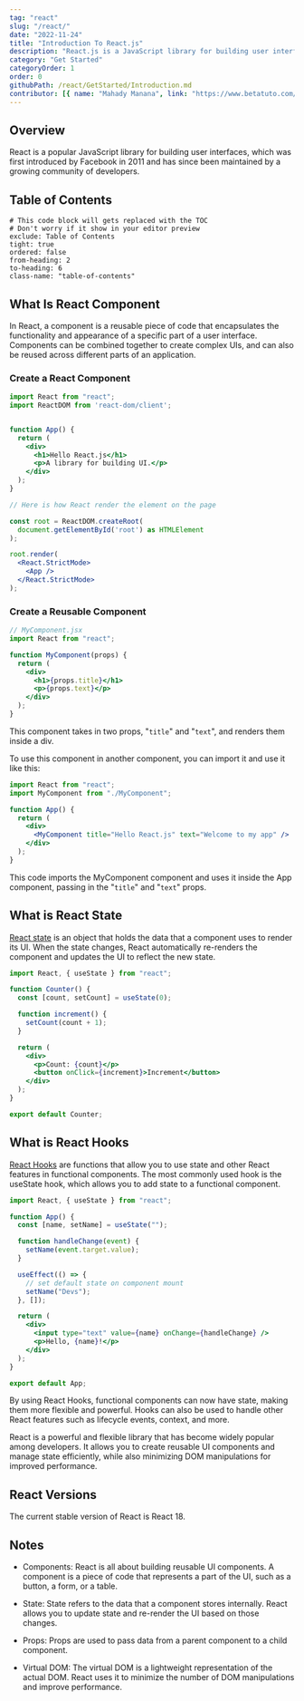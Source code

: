 ```yaml
---
tag: "react"
slug: "/react/"
date: "2022-11-24"
title: "Introduction To React.js"
description: "React.js is a JavaScript library for building user interfaces."
category: "Get Started"
categoryOrder: 1
order: 0
githubPath: /react/GetStarted/Introduction.md
contributor: [{ name: "Mahady Manana", link: "https://www.betatuto.com/" }]
---
```


## Overview

React is a popular JavaScript library for building user interfaces, which was first introduced by Facebook in 2011 and has since been maintained by a growing community of developers.

## Table of Contents

```toc
# This code block will gets replaced with the TOC
# Don't worry if it show in your editor preview
exclude: Table of Contents
tight: true
ordered: false
from-heading: 2
to-heading: 6
class-name: "table-of-contents"
```

## What Is React Component

In React, a component is a reusable piece of code that encapsulates the functionality and appearance of a specific part of a user interface. Components can be combined together to create complex UIs, and can also be reused across different parts of an application.

### Create a React Component

```jsx
import React from "react";
import ReactDOM from 'react-dom/client';


function App() {
  return (
    <div>
      <h1>Hello React.js</h1>
      <p>A library for building UI.</p>
    </div>
  );
}

// Here is how React render the element on the page

const root = ReactDOM.createRoot(
  document.getElementById('root') as HTMLElement
);

root.render(
  <React.StrictMode>
    <App />
  </React.StrictMode>
);
```

### Create a Reusable Component

```jsx
// MyComponent.jsx
import React from "react";

function MyComponent(props) {
  return (
    <div>
      <h1>{props.title}</h1>
      <p>{props.text}</p>
    </div>
  );
}
```

This component takes in two props, "`title`" and "`text`", and renders them inside a div.

To use this component in another component, you can import it and use it like this:

```jsx
import React from "react";
import MyComponent from "./MyComponent";

function App() {
  return (
    <div>
      <MyComponent title="Hello React.js" text="Welcome to my app" />
    </div>
  );
}
```

This code imports the MyComponent component and uses it inside the App component, passing in the "`title`" and "`text`" props.

## What is React State

[React state](/react/reactjs-basics) is an object that holds the data that a component uses to render its UI. When the state changes, React automatically re-renders the component and updates the UI to reflect the new state.

```jsx
import React, { useState } from "react";

function Counter() {
  const [count, setCount] = useState(0);

  function increment() {
    setCount(count + 1);
  }

  return (
    <div>
      <p>Count: {count}</p>
      <button onClick={increment}>Increment</button>
    </div>
  );
}

export default Counter;
```

## What is React Hooks

[React Hooks](/react/reactjs-hooks) are functions that allow you to use state and other React features in functional components. The most commonly used hook is the useState hook, which allows you to add state to a functional component.

```jsx
import React, { useState } from "react";

function App() {
  const [name, setName] = useState("");

  function handleChange(event) {
    setName(event.target.value);
  }

  useEffect(() => {
    // set default state on component mount
    setName("Devs");
  }, []);

  return (
    <div>
      <input type="text" value={name} onChange={handleChange} />
      <p>Hello, {name}!</p>
    </div>
  );
}

export default App;
```

By using React Hooks, functional components can now have state, making them more flexible and powerful. Hooks can also be used to handle other React features such as lifecycle events, context, and more.

React is a powerful and flexible library that has become widely popular among developers. It allows you to create reusable UI components and manage state efficiently, while also minimizing DOM manipulations for improved performance.

## React Versions

The current stable version of React is React 18.

## Notes

- Components: React is all about building reusable UI components. A component is a piece of code that represents a part of the UI, such as a button, a form, or a table.

- State: State refers to the data that a component stores internally. React allows you to update state and re-render the UI based on those changes.

- Props: Props are used to pass data from a parent component to a child component.

- Virtual DOM: The virtual DOM is a lightweight representation of the actual DOM. React uses it to minimize the number of DOM manipulations and improve performance.
